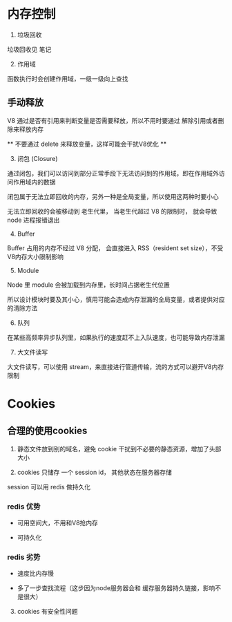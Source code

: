 # 内存控制

1. 垃圾回收

垃圾回收见 笔记

2. 作用域

函数执行时会创建作用域，一级一级向上查找

## 手动释放

V8 通过是否有引用来判断变量是否需要释放，所以不用时要通过 解除引用或者删除来释放内存

** 不要通过 delete 来释放变量，这样可能会干扰V8优化 **

3. 闭包 (Closure)

通过闭包，我们可以访问到部分正常手段下无法访问到的作用域，即在作用域外访问作用域内的数据



闭包属于无法立即回收的内存，另外一种是全局变量，所以使用这两种时要小心

无法立即回收的会被移动到 老生代里， 当老生代超过 V8 的限制时， 就会导致 node 进程报错退出

4. Buffer

Buffer 占用的内存不经过 V8 分配， 会直接进入 RSS（resident set size），不受V8内存大小限制影响

5. Module

Node 里 module 会被加载到内存里，长时间占据老生代位置

所以设计模块时要及其小心，慎用可能会造成内存泄漏的全局变量，或者提供对应的清除方法

6. 队列

在某些高频率异步队列里，如果执行的速度赶不上入队速度，也可能导致内存泄漏

7. 大文件读写

大文件读写，可以使用 stream，来直接进行管道传输，流的方式可以避开V8内存限制


# Cookies

## 合理的使用cookies

1. 静态文件放到别的域名，避免 cookie 干扰到不必要的静态资源，增加了头部大小

2. cookies 只储存 一个 session id， 其他状态在服务器存储

session 可以用 redis 做持久化

### redis 优势

  - 可用空间大，不用和V8抢内存

  - 可持久化

### redis 劣势

  - 速度比内存慢

  - 多了一步查找流程（这步因为node服务器会和 缓存服务器持久链接，影响不是很大）

3. cookies 有安全性问题